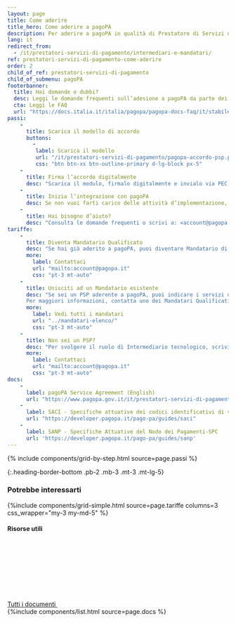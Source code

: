 ```yaml
---
layout: page
title: Come aderire
title_hero: Come aderire a pagoPA
description: Per aderire a pagoPA in qualità di Prestatore di Servizi di Pagamento, è necessario firmare un accordo con PagoPA S.p.A. Quest’ultimo prevede, da parte del PSP aderente, il pagamento di un corrispettivo in base al numero di transazioni effettuate dal PSP (all’aumentare del volume delle transazioni corrisponde un corrispettivo per transazione inferiore).
lang: it
redirect_from:
  - /it/prestatori-servizi-di-pagamento/intermediari-e-mandatari/
ref: prestatori-servizi-di-pagamento-come-aderire
order: 2
child_of_ref: prestatori-servizi-di-pagamento
child_of_submenu: pagoPA
footerbanner:
  title: Hai domande o dubbi?
  desc: Leggi le domande frequenti sull’adesione a pagoPA da parte dei Prestatori di Servizi di Pagamento
  cta: Leggi le FAQ
  url: "https://docs.italia.it/italia/pagopa/pagopa-docs-faq/it/stabile/_docs/FAQ_sezioneD.html"
passi:
    -
      title: Scarica il modello di accordo
      buttons:
        -
         label: Scarica il modello
         url: "/it/prestatori-servizi-di-pagamento/pagopa-accordo-psp.pdf"
         css: "btn btn-xs btn-outline-primary d-lg-block px-5"
    -
      title: Firma l’accordo digitalmente
      desc: "Scarica il modulo, firmalo digitalmente e invialo via PEC a: <accordipsp@pec.pagopa.it>"
    -
      title: Inizia l’integrazione con pagoPA
      desc: Se non vuoi farti carico delle attività d’implementazione, puoi nominare un soggetto già aderente alla piattaforma.
    -
      title: Hai bisogno d’aiuto?
      desc: "Consulta le domande frequenti o scrivi a: <account@pagopa.it>"
tariffe:
    -
      title: Diventa Mandatario Qualificato
      desc: "Se hai già aderito a pagoPA, puoi diventare Mandatario di altri PSP e impegnarti a pagare a PagoPA S.p.A. i Corrispettivi per loro conto.<br>In questo modo potrai cumulare i volumi dei PSP di cui hai mandato e, quindi, accedere a una tariffazione più vantaggiosa."
      more:
        label: Contattaci
        url: "mailto:account@pagopa.it"
        css: "pt-3 mt-auto"
    -
      title: Unisciti ad un Mandatario esistente
      desc: "Se sei un PSP aderente a pagoPA, puoi indicare i servizi di pagamento per i quali intendi usufruire di un Mandatario e del relativo cumulo delle rispettive transazioni.\n\n
      Per maggiori informazioni, contatta uno dei Mandatari Qualificati."
      more:
        label: Vedi tutti i mandatari
        url: "../mandatari-elenco/"
        css: "pt-3 mt-auto"
    -
      title: Non sei un PSP?
      desc: "Per svolgere il ruolo di Intermediario tecnologico, scrivi al nostro team per ricevere maggiori informazioni."
      more:
        label: Contattaci
        url: "mailto:account@pagopa.it"
        css: "pt-3 mt-auto"
docs:
    - 
      label: pagoPA Service Agreement (English)
      url: "https://www.pagopa.gov.it/it/prestatori-servizi-di-pagamento/pagopa-service-agreement-psp.pdf"
    - 
      label: SACI - Specifiche attuative dei codici identificativi di versamento, riversamento e rendicontazione
      url: "https://developer.pagopa.it/pago-pa/guides/saci"
    - 
      label: SANP - Specifiche Attuative del Nodo dei Pagamenti-SPC
      url: 'https://developer.pagopa.it/pago-pa/guides/sanp'
---
```



{% include components/grid-by-step.html source=page.passi %}


{:.heading-border-bottom .pb-2 .mb-3 .mt-3 .mt-lg-5}
### Potrebbe interessarti

{%include components/grid-simple.html 
          source=page.tariffe
          columns=3
          css_wrapper="my-3 my-md-5"
          %}

<div class="d-flex align-items-center heading-border-bottom my-4">
  <h4>Risorse utili</h4>
  <div class="ml-auto">
    <a href="../documentazione/" class="read-more" title="Vedi tutti i documenti">
      <span class="text">Tutti i documenti</span>
      <svg class="icon">
          <use xlink:href="/assets/bootstrap-italia/dist/svg/sprite.svg#it-arrow-right" /></use>
      </svg>
    </a>
  </div>
</div>
{%include components/list.html
          source=page.docs
          %}